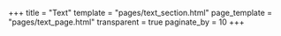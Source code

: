 +++
title = "Text"
template = "pages/text_section.html"
page_template = "pages/text_page.html"
transparent = true
paginate_by = 10
+++